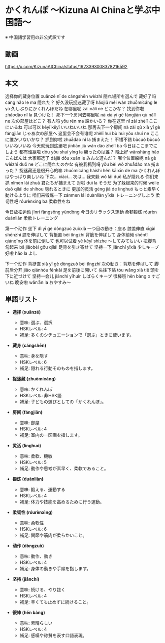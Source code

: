 # かくれんぼ 〜Kizuna AI Chinaと学ぶ中国語〜
※ 中国語学習用の非公式訳です

## 動画
https://x.com/KizunaAIChina/status/1923393008378216592

## 本文
选择你的藏身位置  xuǎnzé nǐ de cángshēn wèizhì  隠れ場所を選んで
藏好了吗  cáng hǎo le ma  隠れた？
好久没玩捉迷藏了呀  hǎojiǔ méi wán zhuōmícáng le ya  久しぶりにかくれんぼだね
在哪里呢  zài nǎlǐ ne  どこかな？
找到你啦  zhǎodào nǐ la  見つけた！
那下一个房间去哪里呢  nà xià yī gè fángjiān qù nǎlǐ ne  次の部屋はどこ？
有人吗  yǒu rén ma  誰かいる？
你在这里  nǐ zài zhèlǐ  ここにいるね
可以可以  kěyǐ kěyǐ  いいねいいね
那再去下一个房间  nà zài qù xià yī gè fángjiān  じゃあ次の部屋へ
这里会不会有谁呢  zhèlǐ huì bù huì yǒu shuí ne  ここに誰かいないかな？
抓到你啦  zhuādào nǐ la  捕まえた！
不错不错  bùcuò bùcuò  いいねいいね
今天就玩到这里吧  jīntiān jiù wán dào zhèlǐ ba  今日はここまでにしよう
都有谁赢啦  dōu yǒu shuí yíng la  勝ったのは誰？
晚上好  wǎnshàng hǎo  こんばんは
大家都选了  dàjiā dōu xuǎn le  みんな選んだ？
哪个位置躲呢  nǎ gè wèizhì duǒ ne  どこに隠れたのかな
有被我抓到吗  yǒu bèi wǒ zhuādào ma  捕まった？
捉迷藏还是很开心的嘛  zhuōmícáng háishì hěn kāixīn de ma  かくれんぼはやっぱり楽しいね
下次…  xiàcì…  次は…
我来躲  wǒ lái duǒ  私が隠れる
你们来抓  nǐmen lái zhuā  君たちが捕まえて
对啦  duì la  そうだ
为了躲起来的时候  wèile duǒ qǐlái de shíhou  隠れるときに
更加的灵活  gèng jiā de línghuó  もっと素早く動けるように
咱们来锻炼一下  zánmen lái duànliàn yīxià  トレーニングしよう
柔韧性吧  róurènxìng ba  柔軟性をね

今日放松运动  jīnrì fàngsōng yùndòng  今日のリラックス運動
柔韧锻炼  róurèn duànliàn  柔軟トレーニング

第一个动作 坐下  dì yī gè dòngzuò zuòxià  一つ目の動き：座る
膝盖伸直  xīgài shēnzhí  膝を伸ばして
背挺直  bèi tǐngzhí  背筋を伸ばして
身体前倾  shēntǐ qiánqīng  体を前に倒して
也可以试着  yě kěyǐ shìzhe  〜してみてもいい
把脚背勾起来  bǎ jiǎobèi gōu qǐlái  足背を引き寄せて
坚持一下  jiānchí yīxià  少しキープ
好啦  hǎo la  よし

下一个动作 背挺直  xià yī gè dòngzuò bèi tǐngzhí  次の動き：背筋を伸ばして
脚前后分开  jiǎo qiánhòu fēnkāi  足を前後に開いて
头往下贴  tóu wǎng xià tiē  頭を下に近づけて
坚持一会儿  jiānchí yīhuìr  しばらくキープ
很棒哦  hěn bàng o  すごいね
晚安啦  wǎn’ān la  おやすみ～

## 単語リスト

* **选择 (xuǎnzé)**

  * 意味: 選ぶ、選択
  * HSKレベル: 4
  * 補足: 多くのシチュエーションで「選ぶ」ときに使います。

* **藏身 (cángshēn)**

  * 意味: 身を隠す
  * HSKレベル: 6
  * 補足: 隠れる行動そのものを指します。

* **捉迷藏 (zhuōmícáng)**

  * 意味: かくれんぼ
  * HSKレベル: 非HSK語
  * 補足: 子どもの遊びとしての「かくれんぼ」。

* **房间 (fángjiān)**

  * 意味: 部屋
  * HSKレベル: 4
  * 補足: 室内の一区画を指します。

* **灵活 (línghuó)**

  * 意味: 柔軟、機敏
  * HSKレベル: 5
  * 補足: 動作や思考が素早く、柔軟であること。

* **锻炼 (duànliàn)**

  * 意味: 鍛える、運動する
  * HSKレベル: 4
  * 補足: 体力や技能を高めるために行う運動。

* **柔韧性 (róurènxìng)**

  * 意味: 柔軟性
  * HSKレベル: 6
  * 補足: 関節や筋肉が柔らかいこと。

* **动作 (dòngzuò)**

  * 意味: 動作、動き
  * HSKレベル: 4
  * 補足: 身体の動きや手順を指します。

* **坚持 (jiānchí)**

  * 意味: 続ける、やり抜く
  * HSKレベル: 4
  * 補足: 辛くても止めずに続けること。

* **很棒 (hěn bàng)**

  * 意味: 素晴らしい
  * HSKレベル: 4
  * 補足: 感嘆や称賛を表す口語表現。
